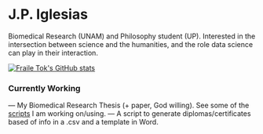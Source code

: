# J.P. Iglesias

Biomedical Research (UNAM) and Philosophy student (UP). Interested in the intersection between science and the humanities, and the role data science can play in their interaction.

[![Fraile Tok's GitHub stats](https://github-readme-stats.vercel.app/api/top-langs/?username=fraile-tok)](https://github.com/anuraghazra/github-readme-stats)

### Currently Working
— My Biomedical Research Thesis (+ paper, God willing). See some of the [scripts](https://github.com/fraile-tok/scripts-tesis) I am working on/using.
— A script to generate diplomas/certificates based of info in a .csv and a template in Word.
